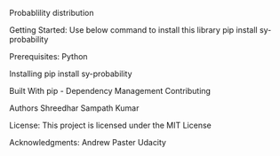 Probablility distribution

Getting Started:
Use below command to install this library
pip install sy-probability

Prerequisites:
Python

Installing
pip install sy-probability

Built With
pip - Dependency Management
Contributing

Authors
Shreedhar Sampath Kumar

License:
This project is licensed under the MIT License

Acknowledgments:
Andrew Paster
Udacity


